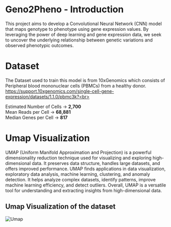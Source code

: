# Geno2Pheno - Introduction

This project aims to develop a Convolutional Neural Network (CNN) model that maps genotype to phenotype using gene expression values. By leveraging the power of deep learning and gene expression data, we seek to uncover the underlying relationship between genetic variations and observed phenotypic outcomes.

# Dataset
The Dataset used to train this model is from 10xGenomics which consists of Peripheral blood mononuclear cells (PBMCs) from a healthy donor. <br>https://support.10xgenomics.com/single-cell-gene-expression/datasets/1.1.0/pbmc3k?<br>

Estimated Number of Cells -> **2,700** <br>
Mean Reads per Cell -> **68,881** <br>
Median Genes per Cell -> **817** <br>

# Umap Visualization

UMAP (Uniform Manifold Approximation and Projection) is a powerful dimensionality reduction technique used for visualizing and exploring high-dimensional data. It preserves data structure, handles large datasets, and offers improved performance. UMAP finds applications in data visualization, exploratory data analysis, machine learning, clustering, and anomaly detection. It helps analyze complex datasets, identify patterns, improve machine learning efficiency, and detect outliers. Overall, UMAP is a versatile tool for understanding and extracting insights from high-dimensional data.

## Umap Visualization of the dataset

![Umap](https://github.com/SreeSatyaGit/Geno2Pheno/assets/122564841/19c6f69f-90b6-4ecd-8b2d-26f7d22cc9d7)

